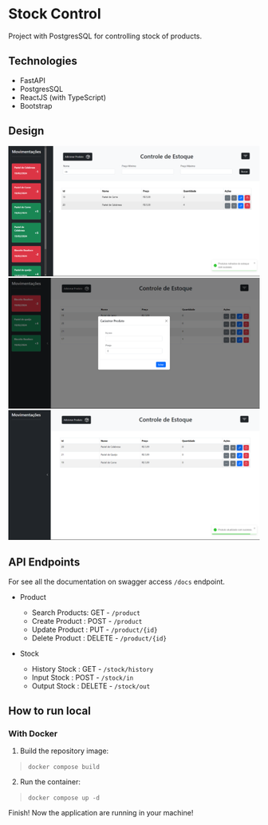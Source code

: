 # Stock Control

Project with PostgresSQL for controlling stock of products.

## Technologies

- FastAPI
- PostgresSQL
- ReactJS (with TypeScript)
- Bootstrap

## Design

<img src="./assets/layout-3.png">
<img src="./assets/layout-2.png">
<img src="./assets/layout-1.png">

## API Endpoints

For see all the documentation on swagger access `/docs` endpoint.

- Product
  - Search Products: GET    - `/product`
  - Create Product : POST   - `/product`
  - Update Product : PUT    - `/product/{id}`
  - Delete Product : DELETE - `/product/{id}`
  
- Stock
  - History Stock  : GET    - `/stock/history`
  - Input Stock    : POST   - `/stock/in`
  - Output Stock   : DELETE - `/stock/out`

## How to run local

### With Docker

1. Build the repository image:
> `docker compose build`
2. Run the container:
> `docker compose up -d`

Finish! Now the application are running in your machine!
